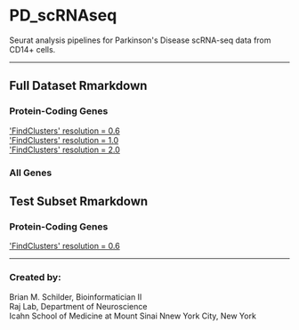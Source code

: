 # PD_scRNAseq 
Seurat analysis pipelines for Parkinson's Disease scRNA-seq data from CD14+ cells.  

---  

## Full Dataset Rmarkdown
### Protein-Coding Genes
['FindClusters' resolution = 0.6](https://rajlabmssm.github.io/PD_scRNAseq/Results/subsetGenes-protein_coding__subsetCells-all__Resolution-0.6)  
['FindClusters' resolution = 1.0](https://rajlabmssm.github.io/PD_scRNAseq/Results/subsetGenes-protein_coding__subsetCells-all__Resolution-1.0)  
['FindClusters' resolution = 2.0](https://rajlabmssm.github.io/PD_scRNAseq/Results/subsetGenes-protein_coding__subsetCells-all__Resolution-2.0)  
### All Genes

## Test Subset Rmarkdown 
### Protein-Coding Genes
['FindClusters' resolution = 0.6](https://rajlabmssm.github.io/PD_scRNAseq/Results/subsetGenes-protein_coding__subsetCells-400__Resolution-0.6)  

 

---
### Created by:  
Brian M. Schilder, Bioinformatician II  
Raj Lab, Department of Neuroscience  
Icahn School of Medicine at Mount Sinai 
Nnew York City, New York

